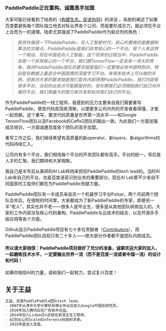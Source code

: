 
### PaddlePaddle正在重构、诚邀高手加盟
大家可能已经看到了陆奇的《[构建生态、促进协同](http://news.family.baidu.com/newsDetail?articleId=167745)》的讲话  ，系统的阐述了如果百度要避免每个团队独立地去对标业界各个公司，而是要形成合力，就必须在平台上合而为一的道理。陆奇尤其强调了PaddlePaddle作为粘合剂的角色：

> *我另外强调一下PaddlePaddle，在人工智能时代，核心的要做的是数据和算法的交接点。PaddlePaddle是我们非常核心的一个平台。我个人有这样一个假设，现在中国走向人工智能，这个将来的过程当中，PaddlePaddle会是一个非常核心的一个平台，我们跟TensorFlow一定会有一场大的竞争。我对PaddlePaddle团队的要求就是我们一定要做出有中国特色的，特别是在数据上最适合中国国情的深度学习平台。有很多技术上可以做的东西，但我对大家的要求就是我们首先内部得用PaddlePaddle。我们内部有很多平台，当初的出发点可能都是好的，但长期我们必须拥抱我们自己向外推的平台，我们用最大的努力来开发和扶持我们自己的平台。*

作为PaddlePaddle的一线工程师，我感到的压力主要来自我们需要重写PaddlePaddle，使其代码库简练清晰，以便更多公司内外的开发者看得懂，才能一起贡献。这个重写，要求代码质量是世界第一流水平——和Google TensorFlow团队以及Facebook的Caffe2团队的输出一致。为此我们一方面加强成员培训，一方面诚邀百度各个团队的高手加盟。

重写工作之后，我们继续希望有高质量的新operator、新layers、新algorithms的代码持续汇入。

公司内有多个平台，我们相信每个平台的开发团队都有高手。平台的统一，背后是人才的汇聚。我们期待和大家相聚。

我自己是半年前从美研的AI Lab转岗来担任PaddlePaddle的tech lead的。当时AI Lab有自己的平台，也是百度语音识别业务的重要部分。现在AI Lab里不少来自不同国家的工程师们都在为PaddlePaddle贡献力量。

PaddlePaddle团队有一半成员来自另一个机器学习平台Pulsar。两个月前两个团队合并后，在很短的时间里，大家都成为了新PaddlePaddle的专家，即便另一半“老人”，其实也并不老——很多人是毕业生，很多是从其他团队转岗加入的。大家的工作内容涉及核心代码重构、PaddlePaddle与云技术的结合、以及开源杀手级应用等各个方面。

Github显示PaddlePaddle项目有七十多位贡献者（[Contributors](https://github.com/PaddlePaddle/Paddle/graphs/contributors)），而PaddlePaddle团队目前只有二十多人——绝大部分作者都不是团队内部成员。

#### 所以请大家相信：PaddlePaddle项目做好了充分的准备，诚挚欢迎大家的加入，一起磨练技术水平，一定要输出世界一流（而不是百度一流或者中国一流）的设计和代码！

如果你相信AI的力量，请和我们一起努力，尝试复兴百度！

## 关于王益
```md
王益，百度PaddlePaddle团队tech lead。
- 2007年从清华大学计算机系博士毕业后加入Google中国任研究员。
- 2010年加入腾讯后任广告技术总监。
- 2014年加入LinkedIn总部任资深主任工程师。
- AI创业公司ScaledInference创始科学家。
- 2015年底加入百度。
```
